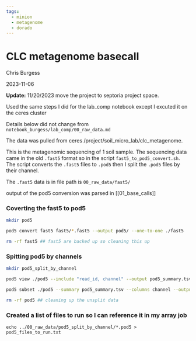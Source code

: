 ```yaml
---
tags:
  - minion
  - metagenome
  - dorado
---
```

# CLC metagenome basecall 

Chris Burgess

2023-11-06


**Update:** 11/20/2023 move the project to septoria project space.

Used the same steps I did for the lab_comp notebook except I excuted it on the ceres cluster

Details below did not change from `notebook_burgess/lab_comp/00_raw_data.md`


The data was pulled from ceres /project/soil_micro_lab/clc_metagenome.

This is the metagenomic sequencing of 1 soil sample. The sequencing data came in the old `.fast5` format so in the script `fast5_to_pod5_convert.sh`. The script converts the `.fast5` files to `.pod5` then I split the `.pod5` files by their channel.


The `.fast5` data is in file path is `00_raw_data/fast5/`

output of the pod5 conversion was parsed in [[01_base_calls]]

### Coverting the fast5 to pod5

```bash
mkdir pod5

pod5 convert fast5 fast5/*.fast5 --output pod5/ --one-to-one ./fast5

rm -rf fast5 ## fast5 are backed up so cleaning this up

```


### Spitting pod5 by channels

```bash
mkdir pod5_split_by_channel

pod5 view ./pod5 --include "read_id, channel" --output pod5_summary.tsv

pod5 subset ./pod5 --summary pod5_summary.tsv --columns channel --output ./pod5_split_by_channel

rm -rf pod5 ## cleaning up the unsplit data

```

### Created a list of files to run so I can reference it in my array job

`echo ../00_raw_data/pod5_split_by_channel/*.pod5 > pod5_files_to_run.txt`


